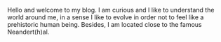 Hello and welcome to my blog. I am curious and I like to understand the world around me, in a sense I like to evolve in order not to feel like a prehistoric human being. Besides, I am located close to the famous Neandert(h)al.
